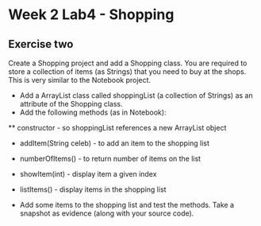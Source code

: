 # Week 2 Lab4 - Shopping

## Exercise two

Create a Shopping project and add a Shopping class. You are required to store a collection of items (as Strings) that you need to buy at the shops. This is very similar to the Notebook project.

- Add a ArrayList class called shoppingList (a collection of Strings) as an attribute of the Shopping class.
- Add the following methods (as in Notebook):

\*\* constructor - so shoppingList references a new ArrayList object

- addItem(String celeb) - to add an item to the shopping list

- numberOfItems() - to return number of items on the list

- showItem(int) - display item a given index

- listItems() - display items in the shopping list

* Add some items to the shopping list and test the methods. Take a snapshot as evidence (along with your source code).
